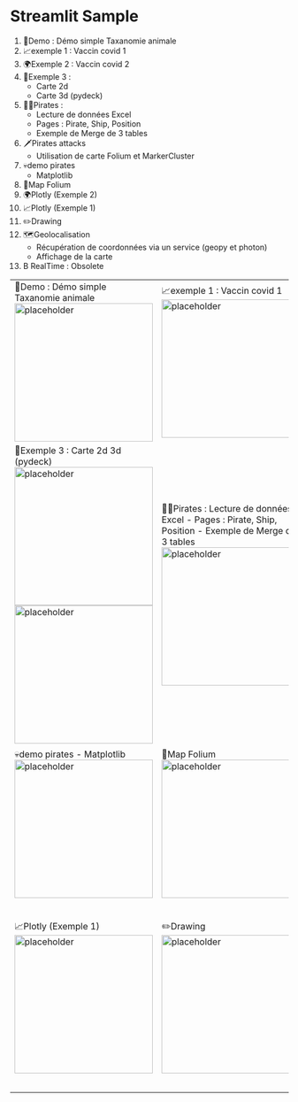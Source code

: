 # Streamlit Sample

1. 🦁Demo : Démo simple Taxanomie animale
1. 📈exemple 1 : Vaccin covid 1 
1. 🌍Exemple 2 : Vaccin covid 2
1. 👹Exemple 3 :
   - Carte 2d
   - Carte 3d (pydeck)
1. 🏴‍☠️Pirates : 
   - Lecture de données Excel
   - Pages : Pirate, Ship, Position
   - Exemple de Merge de 3 tables
1. 🗡️Pirates attacks
   - Utilisation de carte Folium et MarkerCluster
1. 💀demo pirates
   - Matplotlib
1. 👹Map Folium
1. 🌍Plotly (Exemple 2)
1. 📈Plotly (Exemple 1)
1. ✏️Drawing
1. 🗺️Geolocalisation
    - Récupération de coordonnées via un service (geopy et photon)
    - Affichage de la carte
1. B RealTime : Obsolete

<table>
    <tr>
        <td vertical-align: top;>
           🦁Demo : Démo simple Taxanomie animale
            <img src="https://github.com/user-attachments/assets/b2cb0c06-3d0c-4bec-8980-04c92eec79ae" alt="placeholder" width="250">
        </td>
        <td>
           📈exemple 1 : Vaccin covid 1 
           <img src="https://github.com/user-attachments/assets/ef458dda-2b76-4864-983d-8ec0b4746740" alt="placeholder" width="250">
        </td>
        <td>
           🌍Exemple 2 : Vaccin covid 2
           <img src="https://github.com/user-attachments/assets/117e3770-71ea-44b1-934e-fab93207a5e5" alt="placeholder" width="250">
        </td>
    </tr>
    <tr>
        <td>
           👹Exemple 3 : Carte 2d 3d (pydeck)
           <img src="https://github.com/user-attachments/assets/846438a9-bc19-4558-995b-d3decac28614" alt="placeholder" width="250">
           <img src="https://github.com/user-attachments/assets/bb4c107f-b1bd-470a-9db8-46eb117a52ee" alt="placeholder" width="250">
        </td>
        <td>
           🏴‍☠️Pirates : Lecture de données Excel - Pages : Pirate, Ship, Position - Exemple de Merge de 3 tables
           <img src="https://github.com/user-attachments/assets/42555279-b052-4267-bb90-f3b7c99a7b4d" alt="placeholder" width="250">
        </td>
        <td>
           🗡️Pirates attacks   Utilisation de carte Folium et MarkerCluster
           <img src="https://github.com/user-attachments/assets/5b3a25cc-08b9-4502-baa6-2c472eb1ab62" alt="placeholder" width="250">
        </td>
    </tr>
    <tr>
        <td>
           💀demo pirates - Matplotlib
           <img src="https://github.com/user-attachments/assets/f25076d3-7b0c-45cf-aada-155cfd77198b" alt="placeholder" width="250">
        </td>
        <td>
           👹Map Folium
           <img src="https://github.com/user-attachments/assets/e0e0bb91-0094-4b6b-b8f1-0eddca728b36" alt="placeholder" width="250">
        </td>
        <td>
           🌍Plotly (Exemple 2)
           <img src="https://github.com/user-attachments/assets/bbc8a343-8997-4b1c-bcde-35fc9f5f4cb7" alt="placeholder" width="250">
        </td>
    </tr>
    <tr>
        <td>
           📈Plotly (Exemple 1)
           <img src="https://github.com/user-attachments/assets/7a01bd50-07c1-456f-b0ae-8f0834e429e6" alt="placeholder" width="250">
        </td>
        <td>
           ✏️Drawing
           <img src="https://github.com/user-attachments/assets/43a6baf0-072b-4dcd-bd0e-bd0840b82f06" alt="placeholder" width="250">
        </td>
        <td>
           🗺️Geolocalisation - Récupération de coordonnées via un service (geopy et photon) - Affichage de la carte
           <img src="https://github.com/user-attachments/assets/e6e2754d-637c-472c-90a0-4ecc62d9b0cc" alt="placeholder" width="250">
        </td>
    </tr>
</table>

